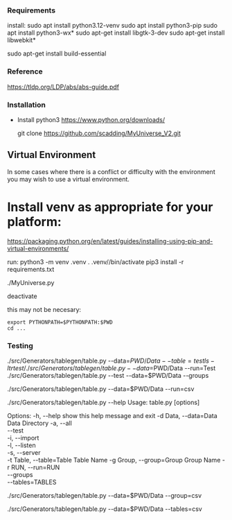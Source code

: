 
### Requirements ###
install:
  sudo apt install python3.12-venv
  sudo apt install python3-pip
  sudo apt install python3-wx*
  sudo apt-get install libgtk-3-dev
  sudo apt-get install libwebkit*

  sudo apt-get install build-essential

### Reference ###
https://tldp.org/LDP/abs/abs-guide.pdf


### Installation ###
* Install python3
    https://www.python.org/downloads/

  git clone https://github.com/scadding/MyUniverse_V2.git

## Virtual Environment ##
In some cases where there is a conflict or difficulty with the environment you may wish to use a virtual environment.

# Install venv as appropriate for your platform: #
https://packaging.python.org/en/latest/guides/installing-using-pip-and-virtual-environments/

run:
  python3 -m venv .venv
  . .venv//bin/activate
  pip3 install -r requirements.txt


  ./MyUniverse.py

  deactivate

this may not be necesary:

    export PYTHONPATH=$PYTHONPATH:$PWD
    cd ...

### Testing ###

 ./src/Generators/tablegen/table.py --data=$PWD/Data --table=test
 ls -ltr test/
 ./src/Generators/tablegen/table.py --data=$PWD/Data --run=Test
./src/Generators/tablegen/table.py --test --data=$PWD/Data --groups

 ./src/Generators/tablegen/table.py --data=$PWD/Data --run=csv
 
 
./src/Generators/tablegen/table.py --help
Usage: table.py [options]

Options:
  -h, --help            show this help message and exit
  -d Data, --data=Data  Data Directory
  -a, --all             
  --test                
  -i, --import          
  -l, --listen          
  -s, --server          
  -t Table, --table=Table
                        Table Name
  -g Group, --group=Group
                        Group Name
  -r RUN, --run=RUN     
  --groups              
  --tables=TABLES       
  
./src/Generators/tablegen/table.py --data=$PWD/Data --group=csv

./src/Generators/tablegen/table.py --data=$PWD/Data --tables=csv


